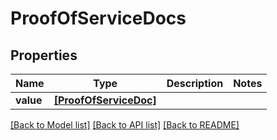 # ProofOfServiceDocs


## Properties
Name | Type | Description | Notes
------------ | ------------- | ------------- | -------------
**value** | [**[ProofOfServiceDoc]**](ProofOfServiceDoc.md) |  | 

[[Back to Model list]](../README.md#documentation-for-models) [[Back to API list]](../README.md#documentation-for-api-endpoints) [[Back to README]](../README.md)


